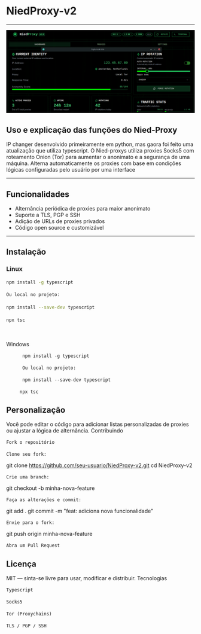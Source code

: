 # NiedProxy-v2



------------------------------




![Niedproxy](./Niedproxy.png)




##  Uso e explicação das funções do Nied-Proxy


IP changer desenvolvido primeiramente em python, mas gaora foi feito uma atualização que utiliza typescript. O Nied-proxys  utiliza proxies Socks5 com roteamento Onion (Tor) para aumentar o anonimato e a segurança de uma máquina. Alterna automaticamente os proxies com base em condições lógicas configuradas pelo usuário por uma interface

---

## Funcionalidades

- Alternância periódica de proxies para maior anonimato
- Suporte a TLS, PGP e SSH
- Adição de URLs de proxies privados
- Código open source e customizável

---

## Instalação

### Linux

```bash
npm install -g typescript

Ou local no projeto:

npm install --save-dev typescript

npx tsc




```



Windows
    
          npm install -g typescript

          Ou local no projeto:
 
          npm install --save-dev typescript

         npx tsc

    
## Personalização

Você pode editar o código para adicionar listas personalizadas de proxies ou ajustar a lógica de alternância.
Contribuindo

    Fork o repositório

    Clone seu fork:

git clone https://github.com/seu-usuario/NiedProxy-v2.git
cd NiedProxy-v2

    Crie uma branch:

git checkout -b minha-nova-feature

    Faça as alterações e commit:

git add .
git commit -m "feat: adiciona nova funcionalidade"

    Envie para o fork:

git push origin minha-nova-feature

    Abra um Pull Request


    

## Licença

MIT — sinta-se livre para usar, modificar e distribuir.
Tecnologias

    Typescript

    Socks5

    Tor (Proxychains)

    TLS / PGP / SSH

